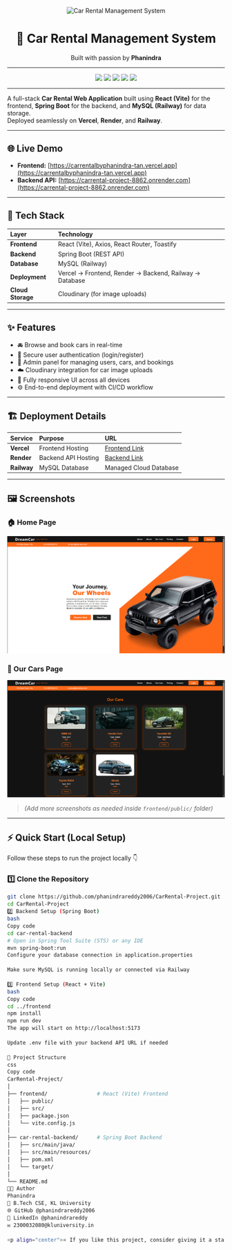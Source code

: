 <p align="center">
  <img src="https://img.shields.io/badge/Car%20Rental%20Management%20System-By%20Phanindra-ffffff?style=for-the-badge&logo=car&logoColor=000000" alt="Car Rental Management System">
</p>

<h1 align="center">🚗 Car Rental Management System</h1>
<p align="center">Built with passion by <b>Phanindra</b></p>

---

<p align="center">
  <img src="https://img.shields.io/badge/Frontend-React%20(Vite)-61DAFB?style=for-the-badge&logo=react&logoColor=000000" />
  <img src="https://img.shields.io/badge/Backend-Spring%20Boot-6DB33F?style=for-the-badge&logo=springboot&logoColor=ffffff" />
  <img src="https://img.shields.io/badge/Database-MySQL-00758F?style=for-the-badge&logo=mysql&logoColor=ffffff" />
  <img src="https://img.shields.io/badge/Cloud-Cloudinary-3448C5?style=for-the-badge&logo=cloudinary&logoColor=ffffff" />
  <img src="https://img.shields.io/badge/Deployed%20On-Vercel%20|%20Render%20|%20Railway-000000?style=for-the-badge&logo=vercel&logoColor=ffffff" />
</p>

---

A full-stack **Car Rental Web Application** built using **React (Vite)** for the frontend, **Spring Boot** for the backend, and **MySQL (Railway)** for data storage.  
Deployed seamlessly on **Vercel**, **Render**, and **Railway**.

---

## 🌐 Live Demo

- **Frontend:** [https://carrentalbyphanindra-tan.vercel.app](https://carrentalbyphanindra-tan.vercel.app)  
- **Backend API:** [https://carrental-project-8862.onrender.com](https://carrental-project-8862.onrender.com)

---

## 🧰 Tech Stack

| Layer | Technology |
|:------|:------------|
| **Frontend** | React (Vite), Axios, React Router, Toastify |
| **Backend** | Spring Boot (REST API) |
| **Database** | MySQL (Railway) |
| **Deployment** | Vercel → Frontend, Render → Backend, Railway → Database |
| **Cloud Storage** | Cloudinary (for image uploads) |

---

## ✨ Features

- 🚘 Browse and book cars in real-time  
- 🔑 Secure user authentication (login/register)  
- 🧾 Admin panel for managing users, cars, and bookings  
- ☁️ Cloudinary integration for car image uploads  
- 📱 Fully responsive UI across all devices  
- ⚙️ End-to-end deployment with CI/CD workflow  

---

## 🏗️ Deployment Details

| Service | Purpose | URL |
|:---------|:---------|:----|
| **Vercel** | Frontend Hosting | [Frontend Link](https://carrentalbyphanindra-tan.vercel.app) |
| **Render** | Backend API Hosting | [Backend Link](https://carrental-project-8862.onrender.com) |
| **Railway** | MySQL Database | Managed Cloud Database |

---

## 🖼️ Screenshots

### 🏠 Home Page
![Home Page](frontend/public/HomePage.png)

### 🚗 Our Cars Page
![Our Cars Page](frontend/public/OurCarsPage.png)

> *(Add more screenshots as needed inside `frontend/public/` folder)*

---

## ⚡ Quick Start (Local Setup)

Follow these steps to run the project locally 👇

### 1️⃣ Clone the Repository
```bash
git clone https://github.com/phanindrareddy2006/CarRental-Project.git
cd CarRental-Project
2️⃣ Backend Setup (Spring Boot)
bash
Copy code
cd car-rental-backend
# Open in Spring Tool Suite (STS) or any IDE
mvn spring-boot:run
Configure your database connection in application.properties

Make sure MySQL is running locally or connected via Railway

3️⃣ Frontend Setup (React + Vite)
bash
Copy code
cd ../frontend
npm install
npm run dev
The app will start on http://localhost:5173

Update .env file with your backend API URL if needed

📂 Project Structure
css
Copy code
CarRental-Project/
│
├── frontend/                # React (Vite) Frontend
│   ├── public/
│   ├── src/
│   ├── package.json
│   └── vite.config.js
│
├── car-rental-backend/      # Spring Boot Backend
│   ├── src/main/java/
│   ├── src/main/resources/
│   ├── pom.xml
│   └── target/
│
└── README.md
👨‍💻 Author
Phanindra
💼 B.Tech CSE, KL University
🌐 GitHub @phanindrareddy2006
🔗 LinkedIn @phanindrareddy
✉️ 2300032080@kluniversity.in

<p align="center">⭐ If you like this project, consider giving it a star!</p> <p align="center">✨ Made with passion and creativity by <b>Phanindra</b> ✨</p> ```
